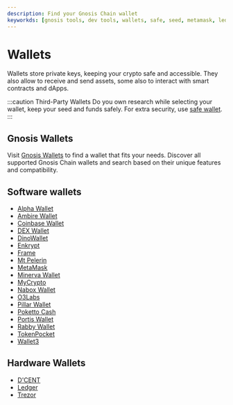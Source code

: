 ```yaml
---
description: Find your Gnosis Chain wallet
keyworkds: [gnosis tools, dev tools, wallets, safe, seed, metamask, ledger, trezor]
---
```


# Wallets

Wallets store private keys, keeping your crypto safe and accessible. They also allow to receive and send assets, some also to interact with smart contracts and dApps.

:::caution Third-Party Wallets
Do you own research while selecting your wallet, keep your seed and funds safely. For extra security, use [safe wallet](/tools/wallets/safe).
:::

## Gnosis Wallets

Visit [Gnosis Wallets](https://gnosiswallets.com/) to find a wallet that fits your needs. Discover all supported Gnosis Chain wallets and search based on their unique features and compatibility.

## Software wallets

- [Alpha Wallet](https://alphawallet.com/asset/the-best-wallet-for-xdai/)
- [Ambire Wallet](https://www.ambire.com/)
- [Coinbase Wallet](https://www.coinbase.com/wallet)
- [DEX Wallet](https://www.dexwallet.io/)
- [DinoWallet](https://dinowallet.org/)
- [Enkrypt](https://www.enkrypt.com/?mtm_campaign=Gnosis%20Chain%20Wallet%20Wiki&mtm_kwd=Wiki)
- [Frame](https://frame.sh/)
- [Mt Pelerin](https://www.mtpelerin.com/bridge-wallet)
- [MetaMask](/tools/wallets/metamask)
- [Minerva Wallet](https://minerva.digital/)
- [MyCrypto](https://app.mycrypto.com/)
- [Nabox Wallet](https://nabox.io/)
- [O3Labs](https://o3.network/)
- [Pillar Wallet](https://www.pillar.fi/)
- [Poketto Cash](https://poketto.cash/)
- [Portis Wallet](https://wallet.portis.io/)
- [Rabby Wallet](https://rabby.io/)
- [TokenPocket](https://tokenpocket-gm.medium.com/how-to-add-xdai-chain-through-adding-custom-network-72d95597b017)
- [Wallet3](https://wallet3.io/)

## Hardware Wallets

- [D'CENT](/tools/wallets/dcent)
- [Ledger](/tools/wallets/ledger)
- [Trezor](/tools/wallets/trezor)
